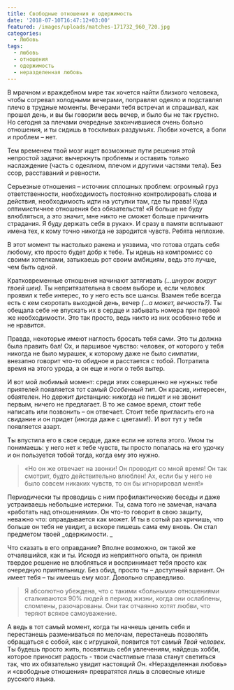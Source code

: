 ```yaml
---
title: Свободные отношения и одержимость
date: '2018-07-10T16:47:12+03:00'
featured: /images/uploads/matches-171732_960_720.jpg
categories:
  - Любовь
tags:
  - любовь
  - отношения
  - одержимость
  - неразделенная любовь
---
```

В мрачном и враждебном мире так хочется найти близкого человека, чтобы согревал холодными вечерами, поправлял одеяло и подставлял плечо в трудные моменты. Вечерами тебя встречал и спрашивал, как прошел день, и вы бы говорили весь вечер, и было бы не так грустно.  Но сегодня за плечами очередные закончившиеся очень больно отношения, и ты сидишь в тоскливых раздумьях. Любви хочется, а боли и проблем – нет.

Тем временем твой мозг ищет возможные пути решения этой непростой задачи: вычеркнуть проблемы и оставить только наслаждение (часть с одеялком, плечом и другими частями тела). Без ссор, расставаний и ревности. 

Серьезные отношения – источник сплошных проблем: огромный груз ответственности, необходимость постоянно контролировать слова и действия, необходимость идти на уступки там, где ты права! Куда оптимистичнее отношения без обязательств! «Я больше не буду влюбляться, а это значит, мне никто не сможет больше причинить страдания. Я буду держать себя в руках». И сразу в памяти всплывают имена тех, к кому точно никогда не зародится чувств. Ребята неплохие.

В этот момент ты настолько ранена и уязвима, что готова отдать себя любому, кто просто будет добр к тебе. Ты идешь на компромисс со своими хотелками, затыкаешь рот своим амбициям, ведь это лучше, чем быть одной. 

Кратковременные отношения начинают затягивать _(…шнурок вокруг твоей шеи)._ Ты непритязательна в своем выборе и, если человек проявил к тебе интерес, то у него есть все шансы. Взамен тебе всегда есть с кем скоротать выходной день, вечер _(…а может, вечность?)_. Ты обещала себе не впускать их в сердце и забывать номера при первой же необходимости. Это так просто, ведь никто из них особенно тебе и не нравится.

Правда, некоторые имеют наглость бросать тебя сами. Это ты должна была править бал!  Ох, и паршивое чувство: человек, от которого у тебя никогда не было мурашек, к которому даже не было симпатии, внезапно говорит что-то обидное и расстается с тобой. Потратила время на этого урода, а он еще и ноги о тебя вытер.  

И вот мой любимый момент: среди этих совершенно не нужных тебе приятелей появляется тот самый _Особенный тип_. Он красив, интересен, обаятелен. Но держит дистанцию: никогда не пишет и не звонит первым, ничего не предлагает. В то же самое время, стоит тебе написать или позвонить – он отвечает. Стоит тебе пригласить его на свидание и он придет (иногда даже с цветами!). И вот тут у тебя появляется азарт. 

Ты впустила его в свое сердце, даже если не хотела этого. Умом ты понимаешь: у него нет к тебе чувств, ты просто попалась на его удочку и он пользуется тобой тогда, когда ему это нужно.  

> «Но он же отвечает на звонки! Он проводит со мной время!  Он так смотрит, будто действительно влюблен! Ах, если бы у него не было совсем никаких чувств, то он бы игнорировал меня!»

Периодически ты проводишь с ним профилактические беседы и даже устраиваешь небольшие истерики. Ты, сама того не замечая, начала «работать над отношениями». Он что-то говорит в свою защиту, неважно что: оправдывается как может. И ты в сотый раз кричишь, что больше он тебя не увидит, а вскоре пишешь сама ему вновь. Он стал предметом твоей _одержимости. 
_

Что сказать в его оправдание? Вполне возможно, он такой же отчаявшийся, как и ты. Исходя из неприятного опыта, он принял твердое решение не влюбляться и воспринимает тебя просто как очередную приятельницу. Без обид, просто ты – доступный вариант. Он имеет тебя – ты имеешь ему мозг. Довольно справедливо.  

> Я абсолютно убеждена, что с такими «больными» отношениями сталкиваются 90% людей в период жизни, когда они ослаблены, сломлены, разочарованы. Они так отчаянно хотят любви, что теряют всякое самоуважение.  

А ведь в тот самый момент, когда ты начнешь ценить себя и перестанешь размениваться по мелочам, перестанешь позволять обращаться с собой, как с игрушкой, появится тот самый _Твой человек_. Ты будешь просто жить, посвятишь себя увлечениям, найдешь хобби, которое приносит радость - твои счастливые глаза станут светиться так, что их обязательно увидит настоящий _Он_. «Неразделенная любовь» и «свободные отношения» превратятся лишь в словесные клише русского языка.
